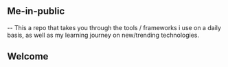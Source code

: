 ## Me-in-public
-- This a repo that takes you through the tools / frameworks i use on a daily basis, as well as my learning journey on new/trending technologies.

## Welcome
